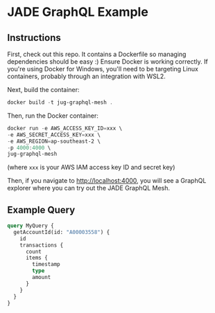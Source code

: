 # JADE GraphQL Example

## Instructions

First, check out this repo. It contains a Dockerfile so managing dependencies should be easy :) Ensure Docker is working correctly. If you're using Docker for Windows, you'll need to be targeting Linux containers, probably through an integration with WSL2.

Next, build the container:

```powershell
docker build -t jug-graphql-mesh .
```

Then, run the Docker container:

```powershell
docker run -e AWS_ACCESS_KEY_ID=xxx \
-e AWS_SECRET_ACCESS_KEY=xxx \
-e AWS_REGION=ap-southeast-2 \
-p 4000:4000 \
jug-graphql-mesh
```

(where `xxx` is your AWS IAM access key ID and secret key)

Then, if you navigate to <http://localhost:4000>, you will see a GraphQL explorer where you can try out the JADE GraphQL Mesh.

## Example Query

```graphql
query MyQuery {
  getAccountId(id: "A00003558") {
    id
    transactions {
      count
      items {
        timestamp
        type
        amount
      }
    }
  }
}
```
